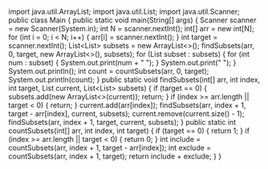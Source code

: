 import java.util.ArrayList;
import java.util.List;
import java.util.Scanner;
public class Main {
    public static void main(String[] args) {
        Scanner scanner = new Scanner(System.in);
        int N = scanner.nextInt();
        int[] arr = new int[N];
        for (int i = 0; i < N; i++) {
            arr[i] = scanner.nextInt();
        }
        int target = scanner.nextInt();
        List<List<Integer>> subsets = new ArrayList<>();
        findSubsets(arr, 0, target, new ArrayList<>(), subsets);
        for (List<Integer> subset : subsets) {
            for (int num : subset) {
                System.out.print(num + " ");
            }
            System.out.print("  "); 
        }
        System.out.println();
        int count = countSubsets(arr, 0, target);
        System.out.println(count);
    }
    public static void findSubsets(int[] arr, int index, int target, List<Integer> current, List<List<Integer>> subsets) {
        if (target == 0) {
            subsets.add(new ArrayList<>(current));
            return;
        }
        if (index >= arr.length || target < 0) {
            return;
		}
        current.add(arr[index]);
        findSubsets(arr, index + 1, target - arr[index], current, subsets);
        current.remove(current.size() - 1);
        findSubsets(arr, index + 1, target, current, subsets);
    }
    public static int countSubsets(int[] arr, int index, int target) {
        if (target == 0) {
            return 1;
        }
        if (index >= arr.length || target < 0) {
            return 0;
        }
        int include = countSubsets(arr, index + 1, target - arr[index]);
        int exclude = countSubsets(arr, index + 1, target);
        return include + exclude;
    }
}
